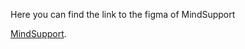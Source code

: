 Here you can find the link to the figma of MindSupport


[MindSupport](https://www.figma.com/proto/l0xmtOWITwzYhSOv9kYlhO/MindSupport?t=vbweW8NVrPcsoZwU-1). 